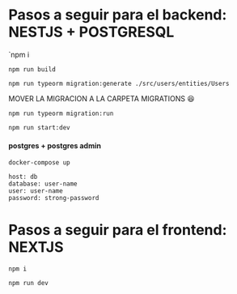 # Pasos a seguir para el backend: NESTJS + POSTGRESQL

`npm i

`npm run build `

`npm run typeorm migration:generate ./src/users/entities/Users`

MOVER LA MIGRACION A LA CARPETA MIGRATIONS 😆

`npm run typeorm migration:run`

`npm run start:dev`

#### postgres + postgres admin
`docker-compose up`

```
host: db
database: user-name
user: user-name
password: strong-password
```

# Pasos a seguir para el frontend: NEXTJS

`npm i`

`npm run dev`
